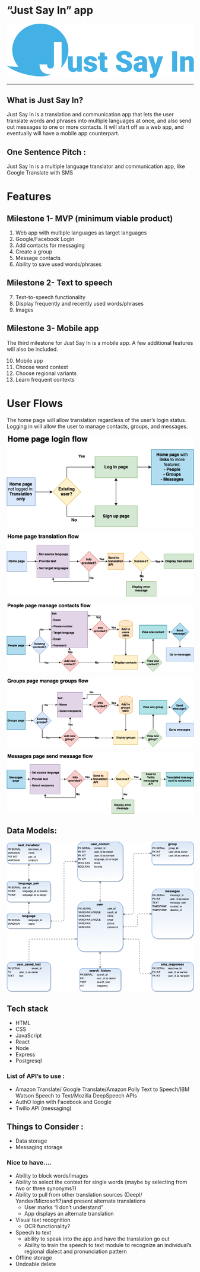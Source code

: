 # **“Just Say In” app**
![Just-Say-In-logo-wordmark](readme_images/Just-Say-In-logo-wordmark.png)

---

## What is Just Say In?

Just Say In is a translation and communication app that lets the user translate words and phrases into multiple languages at once, and also send out messages to one or more contacts. It will start off as a web app, and eventually will have a mobile app counterpart.


## One Sentence Pitch :

Just Say In is a multiple language translator and communication app, like Google Translate with SMS


# Features


## Milestone 1- MVP (minimum viable product)

1. Web app with multiple languages as target languages
2. Google/Facebook Login
3. Add contacts for messaging
4. Create a group
5. Message contacts
6. Ability to save used words/phrases


## Milestone 2- Text to speech

7. Text-to-speech functionality
8. Display frequently and recently used words/phrases
9. Images


## Milestone 3- Mobile app

The third milestone for Just Say In is a mobile app. A few additional features will also be included.

10. Mobile app
11. Choose word context
12. Choose regional variants
13. Learn frequent contexts


# User Flows

The home page will allow translation regardless of the user’s login status. Logging in will allow the user to manage contacts, groups, and messages.

![Just Say In user flow-homepage login](readme_images/Just_Say_In_user_flow-homepage_login.png)

![Just Say In user flow-translation](readme_images/Just_Say_In_user_flow-translation.png)

![Just Say In user flow-people](readme_images/Just_Say_In_user_flow-people.png)

![Just Say In user flow-groups](readme_images/Just_Say_In_user_flow-groups.png)

![Just Say In user flow-messages](readme_images/Just_Say_In_user_flow-messages.png)


## Data Models:

![Just Say In data models](readme_images/Just_Say_In_data_models.png)

## Tech stack

*   HTML
*   CSS
*   JavaScript
*   React
*   Node
*   Express
*   Postgresql

### List of API’s to use :

*   Amazon Translate/ Google Translate/Amazon Polly Text to Speech/IBM Watson Speech to Text/Mozilla DeepSpeech APIs
*   AuthO login with Facebook and Google 
*   Twilio API (messaging)

## Things to Consider :

*   Data storage
*   Messaging storage

### Nice to have….

*   Ability to block words/images
*   Ability to select the context for single words (maybe by selecting from two or three synonyms?)
*   Ability to pull from other translation sources (Deepl/ Yandex/Microsoft?)and present alternate translations
    *   User marks “I don’t understand”
    *   App displays an alternate translation
*   Visual text recognition
    *   OCR functionality?
*   Speech to text
    *   ability to speak into the app and have the translation go out
    *   Ability to train the speech to text module to recognize an individual’s regional dialect and pronunciation pattern
*   Offline storage
*   Undoable delete